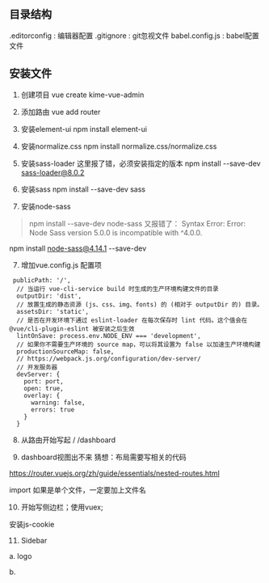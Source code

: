 ## 目录结构

.editorconfig : 编辑器配置
.gitignore : git忽视文件
babel.config.js : babel配置文件


## 安装文件

1. 创建项目
vue create kime-vue-admin

1. 添加路由
vue add router

2. 安装element-ui
npm install element-ui

3. 安装normalize.css
npm install normalize.css/normalize.css

4. 安装sass-loader
这里报了错，必须安装指定的版本
npm install --save-dev sass-loader@8.0.2

5. 安装sass
npm install --save-dev sass

6. 安装node-sass
> npm install --save-dev node-sass
> 又报错了： Syntax Error: Error: Node Sass version 5.0.0 is incompatible with ^4.0.0.

npm install node-sass@4.14.1 --save-dev

7. 增加vue.config.js 配置项

~~~
 publicPath: '/',
  // 当运行 vue-cli-service build 时生成的生产环境构建文件的目录
  outputDir: 'dist',
  // 放置生成的静态资源 (js、css、img、fonts) 的 (相对于 outputDir 的) 目录。
  assetsDir: 'static',
  // 是否在开发环境下通过 eslint-loader 在每次保存时 lint 代码。这个值会在 @vue/cli-plugin-eslint 被安装之后生效
  lintOnSave: process.env.NODE_ENV === 'development',
  // 如果你不需要生产环境的 source map，可以将其设置为 false 以加速生产环境构建
  productionSourceMap: false,
  // https://webpack.js.org/configuration/dev-server/
  // 开发服务器
  devServer: {
    port: port,
    open: true,
    overlay: {
      warning: false,
      errors: true
    }
  }
~~~

8. 从路由开始写起
   /
   /dashboard

9. dashboard视图出不来
猜想：布局需要写相关的代码

https://router.vuejs.org/zh/guide/essentials/nested-routes.html

import 如果是单个文件，一定要加上文件名

10. 开始写侧边栏；使用vuex; 

安装js-cookie

11. Sidebar

a. logo

b. 